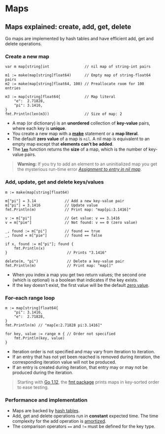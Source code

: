 # Maps

## Maps explained: create, add, get, delete

Go maps are implemented by hash tables and have efficient add, get and delete operations.



### Create a new map <a id="create-a-new-map"></a>

```text
var m map[string]int                // nil map of string-int pairs

m1 := make(map[string]float64)      // Empty map of string-float64 pairs
m2 := make(map[string]float64, 100) // Preallocate room for 100 entries

m3 := map[string]float64{           // Map literal
    "e":  2.71828,
    "pi": 3.1416,
}
fmt.Println(len(m3))                // Size of map: 2
```

* A map \(or dictionary\) is an **unordered** collection of **key-value** pairs, where each key is **unique**.
* You create a new map with a [**make**](https://golang.org/pkg/builtin/#make) statement or a **map literal**.
* The default **zero value** of a map is `nil`. A nil map is equivalent to an empty map except that **elements can’t be added**.
* The [**`len`**](https://golang.org/pkg/builtin/#len) function returns the **size** of a map, which is the number of key-value pairs.

> **Warning:** If you try to add an element to an uninitialized map you get the mysterious run-time error [_Assignment to entry in nil map_](https://yourbasic.org/golang/gotcha-assignment-entry-nil-map/).

### Add, update, get and delete keys/values <a id="add-update-get-and-delete-keys-values"></a>

```text
m := make(map[string]float64)

m["pi"] = 3.14             // Add a new key-value pair
m["pi"] = 3.1416           // Update value
fmt.Println(m)             // Print map: "map[pi:3.1416]"

v := m["pi"]               // Get value: v == 3.1416
v = m["pie"]               // Not found: v == 0 (zero value)

_, found := m["pi"]        // found == true
_, found = m["pie"]        // found == false

if x, found := m["pi"]; found {
    fmt.Println(x)
}                           // Prints "3.1416"

delete(m, "pi")             // Delete a key-value pair
fmt.Println(m)              // Print map: "map[]"
```

* When you index a map you get two return values; the second one \(which is optional\) is a boolean that indicates if the key exists.
* If the key doesn’t exist, the first value will be the default [zero value](https://yourbasic.org/golang/default-zero-value/).

### For-each range loop <a id="for-each-range-loop"></a>

```text
m := map[string]float64{
    "pi": 3.1416,
    "e":  2.71828,
}
fmt.Println(m) // "map[e:2.71828 pi:3.1416]"

for key, value := range m { // Order not specified 
    fmt.Println(key, value)
}
```

* Iteration order is not specified and may vary from iteration to iteration.
* If an entry that has not yet been reached is removed during iteration, the corresponding iteration value will not be produced.
* If an entry is created during iteration, that entry may or may not be produced during the iteration.

> Starting with [Go 1.12](https://tip.golang.org/doc/go1.12), the [fmt package](https://yourbasic.org/golang/fmt-printf-reference-cheat-sheet/) prints maps in key-sorted order to ease testing.

### Performance and implementation <a id="performance-and-implementation"></a>

* Maps are backed by [hash tables](https://yourbasic.org/algorithms/hash-tables-explained/).
* Add, get and delete operations run in **constant** expected time. The time complexity for the add operation is [amortized](https://yourbasic.org/algorithms/amortized-time-complexity-analysis/).
* The comparison operators `==` and `!=` must be defined for the key type.



